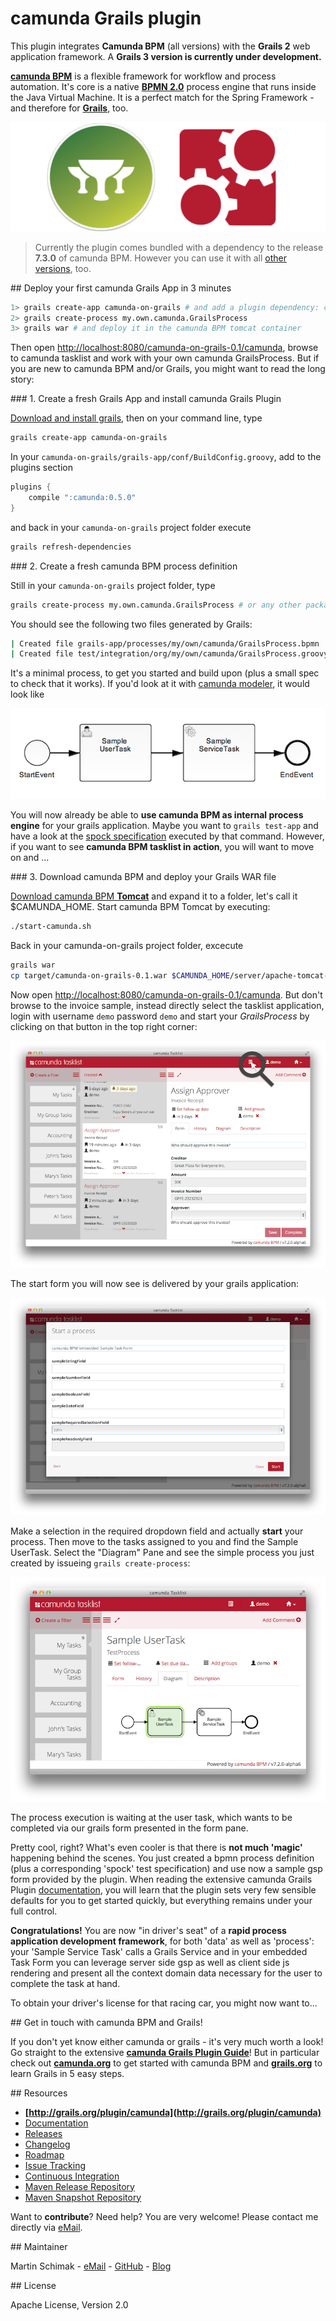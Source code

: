 # camunda Grails plugin 

This plugin integrates **Camunda BPM** (all versions) with the **Grails 2** web 
application framework. A **Grails 3 version is currently under development.**

**[camunda BPM](http://camunda.org)** is a flexible framework for workflow and process automation. 
It's core is a native **[BPMN 2.0](http://www.omg.org/spec/BPMN/2.0/)** process engine that runs 
inside the Java Virtual Machine. It is a perfect match for the Spring Framework - and therefore 
for **[Grails](http://grails.org)**, too.

![camunda and grails logo](./camunda-grails2-plugin/src/docs/images/camunda-and-grails.png)

> Currently the plugin comes bundled with a dependency to the release **7.3.0** of camunda BPM. 
> However you can use it with all 
> [other versions](http://plexiti.github.io/camunda-grails-plugin/guide/configuration.html#alternative-engine-version), too.

<a name="get-started"/>
## Deploy your first camunda Grails App in 3 minutes

```bash
1> grails create-app camunda-on-grails # and add a plugin dependency: compile ':camunda:0.4.0'
2> grails create-process my.own.camunda.GrailsProcess
3> grails war # and deploy it in the camunda BPM tomcat container
```

Then open [http://localhost:8080/camunda-on-grails-0.1/camunda](http://localhost:8080/camunda-on-grails-0.1/camunda), 
browse to camunda tasklist and work with your own camunda GrailsProcess. But if you are new to camunda BPM and/or 
Grails, you might want to read the long story:

<a name="install"/>
### 1. Create a fresh Grails App and install camunda Grails Plugin

[Download and install grails](https://grails.org/download), then on your command line, type
```bash
grails create-app camunda-on-grails
```
In your `camunda-on-grails/grails-app/conf/BuildConfig.groovy`, add to the plugins section
```groovy
plugins {
    compile ":camunda:0.5.0"
}
```
and back in your `camunda-on-grails` project folder execute
```bash
grails refresh-dependencies
```

<a name="install"/>
### 2. Create a fresh camunda BPM process definition

Still in your `camunda-on-grails` project folder, type
```bash
grails create-process my.own.camunda.GrailsProcess # or any other package and name of your choice
```
You should see the following two files generated by Grails:
```bash
| Created file grails-app/processes/my/own/camunda/GrailsProcess.bpmn
| Created file test/integration/org/my/own/camunda/GrailsProcess.groovy
```
It's a minimal process, to get you started and build upon (plus a small spec to check that it works). 
If you'd look at it with [camunda modeler](http://camunda.org/bpmn/tool/), it would look like

![camunda BPM modeler](./camunda-grails2-plugin/src/docs/images/TestProcess.png)

You will now already be able to **use camunda BPM as internal process engine** for your grails application. 
Maybe you want to `grails test-app` and have a look at the 
[spock specification](test/integration/grails/plugin/camunda/test/TestProcessSpec.groovy) 
executed by that command. However, if you want to see **camunda BPM tasklist in action**, you will want to move on and ...

<a name="install"/>
### 3. Download camunda BPM and deploy your Grails WAR file

[Download camunda BPM **Tomcat**](http://camunda.org/download/) and expand it to a folder, let's call it 
$CAMUNDA_HOME. Start camunda BPM Tomcat by executing:

```bash
./start-camunda.sh
```

Back in your camunda-on-grails project folder, excecute
```bash
grails war
cp target/camunda-on-grails-0.1.war $CAMUNDA_HOME/server/apache-tomcat-7.0.50/webapps
```
Now open [http://localhost:8080/camunda-on-grails-0.1/camunda](http://localhost:8080/camunda-on-grails-0.1/camunda).
But don't browse to the invoice sample, instead directly select the tasklist application, login with username 
`demo` password `demo` and start your *GrailsProcess* by clicking on that button in the top right corner:

![camunda BPM tasklist](./camunda-grails2-plugin/src/docs/images/tasklist-dashboard-start-process.png)

The start form you will now see is delivered by your grails application:
 
![camunda BPM tasklist](./camunda-grails2-plugin/src/docs/images/tasklist-start-process.png)
 
Make a selection in the required dropdown field and actually **start** your process. Then move to the tasks 
assigned to you and find the Sample UserTask. Select the "Diagram" Pane and see the simple process you just 
created by issueing `grails create-process`:

![camunda BPM tasklist](./camunda-grails2-plugin/src/docs/images/tasklist-diagram-pane.png)

The process execution is waiting at the user task, which wants to be completed via our grails form presented 
in the form pane.

Pretty cool, right? What's even cooler is that there is **not much 'magic'** happening behind the scenes. You just 
created a bpmn process definition (plus a corresponding 'spock' test specification) and use now a sample gsp 
form provided by the plugin. When reading the extensive camunda Grails Plugin 
[documentation](http://plexiti.github.io/camunda-grails-plugin), you will learn that the plugin sets very few 
sensible defaults for you to get started quickly, but everything remains under your full control.

**Congratulations!** You are now "in driver's seat" of a **rapid process application development framework**,
for both 'data' as well as 'process': your 'Sample Service Task' calls a Grails Service and in your embedded Task 
Form you can leverage server side gsp as well as client side js rendering and present all the context domain 
data necessary for the user to complete the task at hand. 

To obtain your driver's license for that racing car, you might now want to...

<a name="get-in-touch"/>
## Get in touch with camunda BPM and Grails!

If you don't yet know either camunda or grails - it's very much worth a look! Go straight to the extensive 
**[camunda Grails Plugin Guide](http://plexiti.github.io/camunda-grails-plugin/)**!
But in particular check out **[camunda.org](http://camunda.org/get-started/)** to get started with 
camunda BPM and **[grails.org](http://grails.org/learn)** to learn Grails in 5 easy steps. 

<a name="resources"/>
## Resources

* **[http://grails.org/plugin/camunda](http://grails.org/plugin/camunda)**
* [Documentation](http://plexiti.github.io/camunda-grails-plugin)
* [Releases](https://github.com/plexiti/camunda-grails-plugin/releases)
* [Changelog](https://github.com/plexiti/camunda-grails-plugin/milestones?direction=desc&sort=completeness&state=closed)
* [Roadmap](https://github.com/martinschimak/camunda-grails-plugin/milestones)
* [Issue Tracking](https://github.com/plexiti/camunda-grails-plugin/issues)
* [Continuous Integration](https://plexiti-foss.ci.cloudbees.com/job/camunda-grails-plugin/job/camunda-grails-plugin/)
* [Maven Release Repository](http://repo.grails.org/grails/plugins-releases/org/grails/plugins/camunda/)
* [Maven Snapshot Repository](https://repository-plexiti-foss.forge.cloudbees.com/snapshot/org/grails/plugins/camunda/)

Want to **contribute**? Need help? You are very welcome! Please contact me directly via [eMail](mailto:martin.schimak@plexiti.com).

<a name="maintainer"/>
## Maintainer

Martin Schimak - [eMail](mailto:martin.schimak@plexiti.com) - [GitHub](https://github.com/martinschimak) - [Blog](http://plexiti.com)

<a name="license"/>
## License

Apache License, Version 2.0
